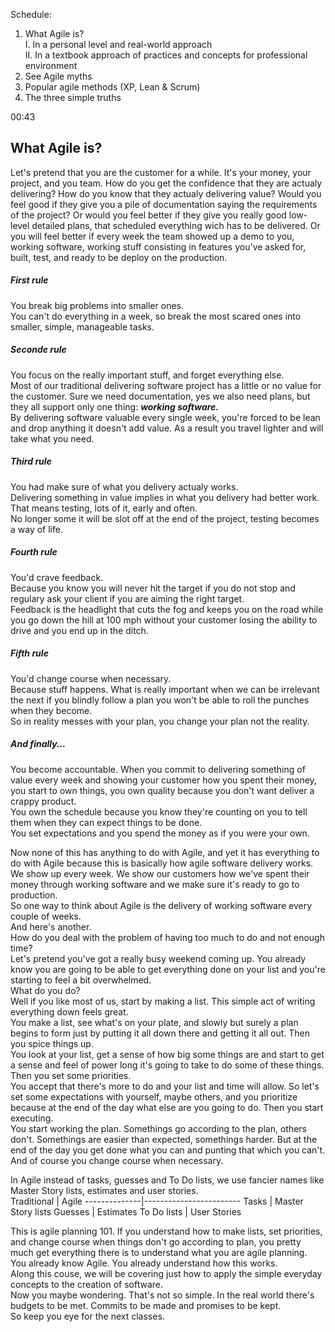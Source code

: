 Schedule: 

1. What Agile is?  
    I. In a personal level and real-world approach  
    II. In a textbook approach of practices and concepts for professional environment  
2. See Agile myths  
3. Popular agile methods (XP, Lean & Scrum)  
4. The three simple truths  

00:43
## What Agile is?
Let's pretend that you are the customer for a while. It's your money, your project, and you team. How do you get the confidence that they are actualy delivering? How do you know that they actualy delivering value? Would you feel good if they give you a pile of documentation saying the requirements of the project? Or would you feel better if they give you really good low-level detailed plans, that scheduled everything wich has to be delivered. Or you will feel better if every week the team showed up a demo to you, working software, working stuff consisting in features you've asked for, built, test, and ready to be deploy on the production.

##### First rule 
You break big problems into smaller ones.  
You can't do everything in a week, so break the most scared ones into smaller, simple, manageable tasks.  

##### Seconde rule
You focus on the really important stuff, and forget everything else.  
Most of our traditional delivering software project has a little or no value for the customer. Sure we need documentation, yes we also need plans, but they all support only one thing: __*working software*.__  
By delivering software valuable every single week, you're forced to be lean and drop anything it doesn't add value. As a result you travel lighter and will take what you need.

##### Third rule
You had make sure of what you delivery actualy works.  
Delivering something in value implies in what you delivery had better work. That means testing, lots of it, early and often.  
No longer some it will be slot off at the end of the project, testing becomes a way of life.

##### Fourth rule
You'd crave feedback.  
Because you know you will never hit the target if you do not stop and regulary ask your client if you are aiming the right target.  
Feedback is the headlight that cuts the fog and keeps you on the road while you go down the hill at 100 mph without your customer losing the ability to drive and you end up in the ditch.

##### Fifth rule
You'd change course when necessary.  
Because stuff happens. What is really important when we can be irrelevant the next if you blindly follow a plan you won't be able to roll the punches when they become.  
So in reality messes with your plan, you change your plan not the reality.  

##### And finally...
You become accountable. When you commit to delivering something of value every week and showing your customer how you spent their money, you start to own things, you own quality because you don't want deliver a crappy product.  
You own the schedule because you know they're counting on you to tell them when they can expect things to be done.  
You set expectations and you spend the money as if you were your own.

Now none of this has anything to do with Agile, and yet it has everything to do with Agile because this is basically how agile software delivery works.  
We show up every week. We show our customers how we've spent their money through working software and we make sure it's ready to go to production.  
So one way to think about Agile is the delivery of working software every couple of weeks.  
And here's another.  
How do you deal with the problem of having too much to do and not enough time?  
Let's pretend you've got a really busy weekend coming up. You already know you are going to be able to get everything done on your list and you're starting to feel a bit overwhelmed.  
What do you do?  
Well if you like most of us, start by making a list. This simple act of writing everything down feels great.  
You make a list, see what's on your plate, and slowly but surely a plan begins to form just by putting it all down there and getting it all out. Then you spice things up.  
You look at your list, get a sense of how big some things are and start to get a sense and feel of power long it's going to take to do some of these things. Then you set some priorities.  
You accept that there's more to do and your list and time will allow. So let's set some expectations with yourself, maybe others, and you prioritize because at the end of the day what else are you going to do. Then you start executing.  
You start working the plan. Somethings go according to the plan, others don't. Somethings are easier than expected, somethings harder. But at the end of the day you get done what you can and punting that which you can't. And of course you change course when necessary.  

In Agile instead of tasks, guesses and To Do lists, we use fancier names like Master Story lists, estimates and user stories.  
Traditional   |     Agile
--------------|------------------------
Tasks         |     Master Story lists
Guesses       |     Estimates
To Do lists   |     User Stories

  
This is agile planning 101. If you understand how to make lists, set priorities, and change course when things don't go according to plan, you pretty much get everything there is to understand what you are agile planning.  
You already know Agile. You already understand how this works.   
Along this couse, we will be covering just how to apply the simple everyday concepts to the creation of software.  
Now you maybe wondering. That's not so simple. In the real world there's budgets to be met. Commits to be made and promises to be kept.  
So keep you eye for the next classes.


